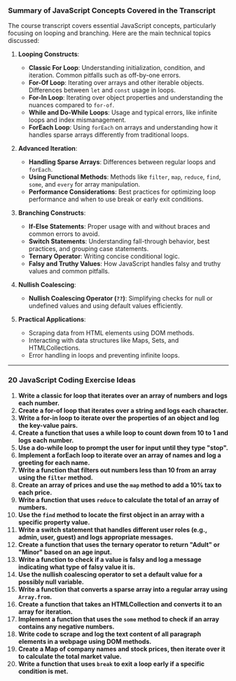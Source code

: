 ### Summary of JavaScript Concepts Covered in the Transcript

The course transcript covers essential JavaScript concepts, particularly focusing on looping and branching. Here are the main technical topics discussed:

1. **Looping Constructs**:
    
    - **Classic For Loop**: Understanding initialization, condition, and iteration. Common pitfalls such as off-by-one errors.
    - **For-Of Loop**: Iterating over arrays and other iterable objects. Differences between `let` and `const` usage in loops.
    - **For-In Loop**: Iterating over object properties and understanding the nuances compared to `for-of`.
    - **While and Do-While Loops**: Usage and typical errors, like infinite loops and index mismanagement.
    - **ForEach Loop**: Using `forEach` on arrays and understanding how it handles sparse arrays differently from traditional loops.
2. **Advanced Iteration**:
    
    - **Handling Sparse Arrays**: Differences between regular loops and `forEach`.
    - **Using Functional Methods**: Methods like `filter`, `map`, `reduce`, `find`, `some`, and `every` for array manipulation.
    - **Performance Considerations**: Best practices for optimizing loop performance and when to use break or early exit conditions.
3. **Branching Constructs**:
    
    - **If-Else Statements**: Proper usage with and without braces and common errors to avoid.
    - **Switch Statements**: Understanding fall-through behavior, best practices, and grouping case statements.
    - **Ternary Operator**: Writing concise conditional logic.
    - **Falsy and Truthy Values**: How JavaScript handles falsy and truthy values and common pitfalls.
4. **Nullish Coalescing**:
    
    - **Nullish Coalescing Operator (`??`)**: Simplifying checks for null or undefined values and using default values efficiently.
5. **Practical Applications**:
    
    - Scraping data from HTML elements using DOM methods.
    - Interacting with data structures like Maps, Sets, and HTMLCollections.
    - Error handling in loops and preventing infinite loops.

---

### 20 JavaScript Coding Exercise Ideas

1. **Write a classic for loop that iterates over an array of numbers and logs each number.**
2. **Create a for-of loop that iterates over a string and logs each character.**
3. **Write a for-in loop to iterate over the properties of an object and log the key-value pairs.**
4. **Create a function that uses a while loop to count down from 10 to 1 and logs each number.**
5. **Use a do-while loop to prompt the user for input until they type "stop".**
6. **Implement a forEach loop to iterate over an array of names and log a greeting for each name.**
7. **Write a function that filters out numbers less than 10 from an array using the `filter` method.**
8. **Create an array of prices and use the `map` method to add a 10% tax to each price.**
9. **Write a function that uses `reduce` to calculate the total of an array of numbers.**
10. **Use the `find` method to locate the first object in an array with a specific property value.**
11. **Write a switch statement that handles different user roles (e.g., admin, user, guest) and logs appropriate messages.**
12. **Create a function that uses the ternary operator to return "Adult" or "Minor" based on an age input.**
13. **Write a function to check if a value is falsy and log a message indicating what type of falsy value it is.**
14. **Use the nullish coalescing operator to set a default value for a possibly null variable.**
15. **Write a function that converts a sparse array into a regular array using `Array.from`.**
16. **Create a function that takes an HTMLCollection and converts it to an array for iteration.**
17. **Implement a function that uses the `some` method to check if an array contains any negative numbers.**
18. **Write code to scrape and log the text content of all paragraph elements in a webpage using DOM methods.**
19. **Create a Map of company names and stock prices, then iterate over it to calculate the total market value.**
20. **Write a function that uses `break` to exit a loop early if a specific condition is met.**